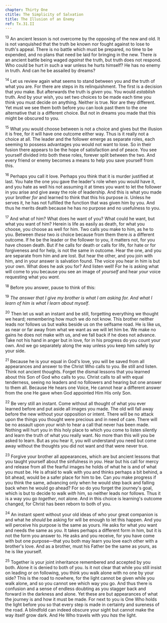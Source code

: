```yaml
---
chapter: Thirty One
ctitle: The Simplicity of Salvation
title: The Illusion of an Enemy
ref: Tx.31.II
---
```


<sup>13</sup> An ancient lesson is not overcome by the opposing of the new and old.
It is not vanquished that the truth be known nor fought against to lose
to truth's appeal. There is no battle which must be prepared, no time to
be expended, and no plans that need be laid for bringing in the new.
There *is* an ancient battle being waged *against* the truth, but truth
does not respond. Who could be hurt in such a war unless he hurts
himself? He has no enemy in truth. And can he be assailed by dreams?

<sup>14</sup> Let us review again what seems to stand between you and the truth of
what you are. For there are steps in its relinquishment. The first is a
decision that *you* make. But afterwards the truth is *given* you. You
would *establish* truth. And by your wish, you set two choices to be
made each time you think you must decide on anything. Neither is true.
Nor are they different. Yet must we see them both before you can look
past them to the one alternative that *is* a different choice. But not
in dreams you made that this might be obscured to you.

<sup>15</sup> What *you* would choose between is not a choice and gives but the
illusion it is free, for it will have one outcome either way. Thus is it
really not a choice at all. The leader and the follower emerge as
separate roles, each seeming to possess advantages you would not want to
lose. So in their fusion there appears to be the hope of satisfaction
and of peace. You see yourself divided into both these roles, forever
split between the two. And every friend or enemy becomes a means to help
you save yourself from this.

<sup>16</sup> Perhaps you call it love. Perhaps you think that it is murder
justified at last. You hate the one you gave the leader's role when you
would have it, and you hate as well his not assuming it at times you
want to let the follower in you arise and give away the role of
leadership. And this is what you made your brother *for* and learned to
think that this his purpose *is*. Unless he serves it, he has not
fulfilled the function that was given him by you. And thus he merits
death because he has no purpose and no usefulness to you.

<sup>17</sup> And what of him? What does he want of you? What could he want, but
what you want of him? Herein is life as easily as death, for what you
choose, you choose as well for him. Two calls you make to him, as he to
you. Between *these* two *is* choice because from them there *is* a
different outcome. If he be the leader or the follower to you, it
matters not, for you have chosen death. But if he calls for death or
calls for life, for hate or for forgiveness and for help, is not the
same in outcome. Hear the one, and you are separate from him and are
lost. But hear the other, and you join with him, and in your answer is
salvation found. The voice you hear in him is but your own. What does he
ask you for? And listen well! For he is asking what will come to you
because you see an image of *yourself* and hear *your* voice requesting
what you *want.*

<sup>18</sup> Before you answer, pause to think of this:

<sup>19</sup> *The answer that I give my brother is what I am asking for. And what
I learn of him is what I learn about myself*.

<sup>20</sup> Then let us wait an instant and be still, forgetting everything we
thought we heard; remembering how much we do not know. This brother
neither leads nor follows us but walks beside us on the selfsame road.
He is like us, as near or far away from what we want as we will let him
be. We make no gains he does not make with us, and we fall back if he
does not advance.  Take not his hand in anger but in love, for in his
progress do you count your own. And we go separately along the way
unless you keep him safely by your side.

<sup>21</sup> Because he is your equal in God's love, you will be saved from all
appearances and answer to the Christ Who calls to you. Be still and
listen. Think not ancient thoughts. Forget the dismal lessons that you
learned about this Son of God who calls to you. Christ calls to all with
equal tenderness, seeing no leaders and no followers and hearing but one
answer to them all. Because He hears one Voice, He cannot hear a
different answer from the one He gave when God appointed Him His only
Son.

<sup>22</sup> Be very still an instant. Come without all thought of what you ever
learned before and put aside all images you made. The old will fall away
before the new without your opposition or intent. There will be no
attack upon the things you thought were precious and in need of care.
There will be no assault upon your wish to hear a call that never has
been made. Nothing will hurt you in this holy place to which you come to
listen silently and learn the truth of what you really want. No more
than this will you be asked to learn. But as you hear it, you will
understand you need but come away without the thoughts you did not want
and that were never true.

<sup>23</sup> Forgive your brother all appearances, which are but ancient lessons
that you taught yourself about the sinfulness in *you*. Hear but his
call for mercy and release from all the fearful images he holds of what
he is and of what you must be. He is afraid to walk with you and thinks
perhaps a bit behind, a bit ahead, would be a safer place for him to be.
Can *you* make progress if you think the same, advancing only when he
would step back and falling back when he would go ahead? For so do you
forget the journey's goal, which is but to decide to walk *with* him, so
neither leads nor follows. Thus it is a way you go *together*, not
alone. And in this choice is learning's outcome changed, for Christ has
been reborn to both of you.

<sup>24</sup> An instant spent without your old ideas of who your great companion
is and what he *should* be asking for will be enough to let this happen.
And you will perceive his purpose is the same as yours. He asks for what
*you* want and needs the same as *you*. It takes perhaps a different
form in him, but it is not the form you answer to. He asks and you
receive, for you have come with but one purpose—that you both may learn
you love each other with a brother's love. And as a brother, must his
Father be the same as yours, as he is like yourself.

<sup>25</sup> Together is your joint inheritance remembered and accepted by you
both. Alone it is denied to both of you. Is it not clear that while you
still insist on leading or on following, you think you walk alone with
no one by your side? This is the road to nowhere, for the light cannot
be given while you walk alone, and so you cannot see which way you go.
And thus there is confusion and a sense of endless doubting as you
stagger back and forward in the darkness and alone. Yet these are but
appearances of what the journey is and how it must be made. For next to
you is One Who holds the light before you so that every step is made in
certainty and sureness of the road. A blindfold can indeed obscure your
sight but cannot make the way itself grow dark. And He Who travels with
you *has* the light.

